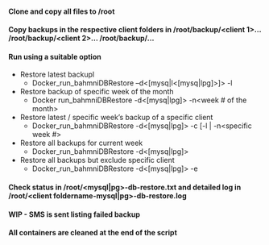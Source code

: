 #### Clone and copy all files to /root
#### Copy backups in the respective client folders in /root/backup/<client 1>… /root/backup/<client 2>… /root/backup/<client n>…

#### Run using a suitable option
- Restore latest backupl
  - Docker_run_bahmniDBRestore –d<[mysq|l<[mysq|lpg]>]> -l
- Restore backup of specific week of the month 
  - Docker run_bahmniDBRestore -d<[mysq|lpg]> -n<week # of the month>
- Restore latest / specific week’s backup of a specific client
  - Docker_run_bahmniDBRestore -d<[mysq|lpg]> -c<client folder name> [-l | -n<specific week #>
- Restore all backups for current week
  - Docker_run_bahmniDBRestore -d<[mysq|lpg]>
- Restore all backups but exclude specific client
  - Docker_run_bahmniDBRestore -d<[mysq|lpg]> -e<client folder name to be excluded>
 
#### Check status in /root/<mysql|pg>-db-restore.txt and detailed log in /root/<client foldername-mysql|pg>-db-restore.log
#### WIP - SMS is sent listing failed backup 
#### All containers are cleaned at the end of the script
